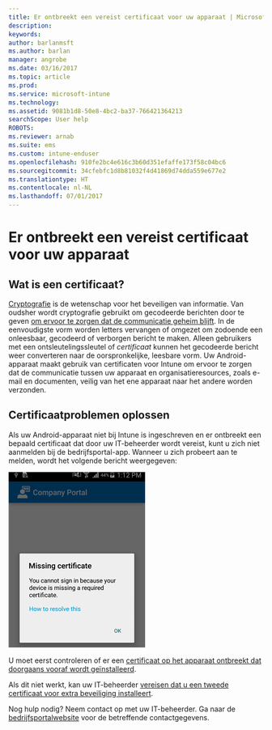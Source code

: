 ```yaml
---
title: Er ontbreekt een vereist certificaat voor uw apparaat | Microsoft Docs
description: 
keywords: 
author: barlanmsft
ms.author: barlan
manager: angrobe
ms.date: 03/16/2017
ms.topic: article
ms.prod: 
ms.service: microsoft-intune
ms.technology: 
ms.assetid: 9081b1d8-50e8-4bc2-ba37-766421364213
searchScope: User help
ROBOTS: 
ms.reviewer: arnab
ms.suite: ems
ms.custom: intune-enduser
ms.openlocfilehash: 910fe2bc4e616c3b60d351efaffe173f58c04bc6
ms.sourcegitcommit: 34cfebfc1d8b81032f4d41869d74dda559e677e2
ms.translationtype: HT
ms.contentlocale: nl-NL
ms.lasthandoff: 07/01/2017
---
```

# <a name="your-device-is-missing-a-required-certificate"></a>Er ontbreekt een vereist certificaat voor uw apparaat

## <a name="whats-a-certificate"></a>Wat is een certificaat?

[Cryptografie](https://technet.microsoft.com/library/cc962030.aspx) is de wetenschap voor het beveiligen van informatie. Van oudsher wordt cryptografie gebruikt om gecodeerde berichten door te geven [om ervoor te zorgen dat de communicatie geheim blijft](https://technet.microsoft.com/library/cc962019.aspx). In de eenvoudigste vorm worden letters vervangen of omgezet om zodoende een onleesbaar, gecodeerd of verborgen bericht te maken. Alleen gebruikers met een ontsleutelingssleutel of _certificaat_ kunnen het gecodeerde bericht weer converteren naar de oorspronkelijke, leesbare vorm. Uw Android-apparaat maakt gebruik van certificaten voor Intune om ervoor te zorgen dat de communicatie tussen uw apparaat en organisatieresources, zoals e-mail en documenten, veilig van het ene apparaat naar het andere worden verzonden.

## <a name="fixing-certificate-issues"></a>Certificaatproblemen oplossen

Als uw Android-apparaat niet bij Intune is ingeschreven en er ontbreekt een bepaald certificaat dat door uw IT-beheerder wordt vereist, kunt u zich niet aanmelden bij de bedrijfsportal-app. Wanneer u zich probeert aan te melden, wordt het volgende bericht weergegeven:

![screenshot-error-message-about-missing-certificate](./media/andr-cert_install-1-cert_missing.png)

U moet eerst controleren of er een [certificaat op het apparaat ontbreekt dat doorgaans vooraf wordt geïnstalleerd](your-device-is-missing-a-preinstalled-certificate-android.md).

Als dit niet werkt, kan uw IT-beheerder [vereisen dat u een tweede certificaat voor extra beveiliging installeert](your-device-is-missing-an-IT-required-certificate-android.md).

Nog hulp nodig? Neem contact op met uw IT-beheerder. Ga naar de [bedrijfsportalwebsite](http://portal.manage.microsoft.com) voor de betreffende contactgegevens.

